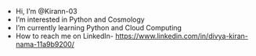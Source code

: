 -  Hi, I’m @Kirann-03
-  I’m interested in Python and Cosmology
-  I’m currently learning Python and Cloud Computing 
-  How to reach me on LinkedIn- https://www.linkedin.com/in/divya-kiran-nama-11a9b9200/

<!---
Kirann-03/Kirann-03 is a ✨ special ✨ repository because its `README.md` (this file) appears on your GitHub profile.
You can click the Preview link to take a look at your changes.
--->
